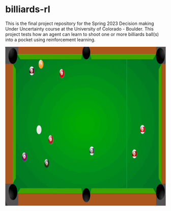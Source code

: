 # billiards-rl
This is the final project repository for the Spring 2023 Decision making Under Uncertainty course at the University of Colorado - Boulder. This project tests how an agent can learn to shoot one or more billiards ball(s) into a pocket using reinforcement learning.

<p align="center" width="100%">
<img src="assets/gifs/ql_example.gif" width="900" height="500" />
</p>

